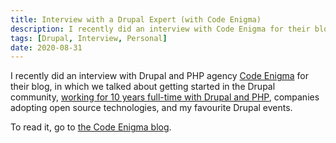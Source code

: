 ```yaml
---
title: Interview with a Drupal Expert (with Code Enigma)
description: I recently did an interview with Code Enigma for their blog.
tags: [Drupal, Interview, Personal]
date: 2020-08-31
---
```


I recently did an interview with Drupal and PHP agency [Code Enigma](https://www.codeenigma.com) for their blog, in which we talked about getting started in the Drupal community, [working for 10 years full-time with Drupal and PHP](/blog/10-years-working-full-time-drupal-php), companies adopting open source technologies, and my favourite Drupal events.

To read it, go to [the Code Enigma blog](https://blog.codeenigma.com/interview-with-a-drupal-expert-9fcd8e0fad28 "'Interview with a Drupal Expert' on the Code Enigma blog").
